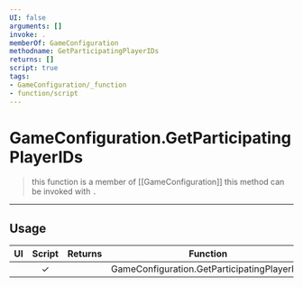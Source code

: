 ```yaml
---
UI: false
arguments: []
invoke: .
memberOf: GameConfiguration
methodname: GetParticipatingPlayerIDs
returns: []
script: true
tags:
- GameConfiguration/_function
- function/script
---
```

# GameConfiguration.GetParticipatingPlayerIDs
> this function is a member of [[GameConfiguration]]
> this method can be invoked with `.`
-----
## Usage
|  UI | Script | Returns | Function | Arguments |
|:---:|:------:|-------:|:--------:|:---------|
| |✓||GameConfiguration.GetParticipatingPlayerIDs||

